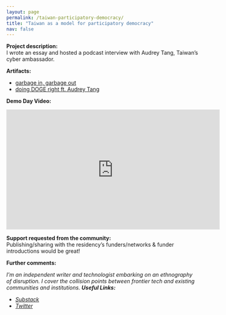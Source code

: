 ```yaml
---
layout: page
permalink: /taiwan-participatory-democracy/
title: "Taiwan as a model for participatory democracy"
nav: false
---
```


**Project description:**  
I wrote an essay and hosted a podcast interview with Audrey Tang, Taiwan’s cyber ambassador.

**Artifacts:**

- [garbage in, garbage out](https://jasmi.news/p/taiwan-2025)
- [doing DOGE right ft. Audrey Tang](https://jasmi.news/p/doing-doge-right-ft-audrey-tang)

**Demo Day Video:**

<iframe width="560" height="315" 
  src="https://youtube.com/embed/NvnNKUVC2xU" 
  title="Demo Day Video" frameborder="0" 
  allow="accelerometer; autoplay; clipboard-write; encrypted-media; gyroscope; picture-in-picture" 
  allowfullscreen>
</iframe>

**Support requested from the community:**  
Publishing/sharing with the residency’s funders/networks & funder introductions would be great!

**Further comments:**

_I’m an independent writer and technologist embarking on an ethnography of disruption. I cover the collision points between frontier tech and existing communities and institutions._
_**Useful Links:**_

- _[Substack](https://jasmi.news/)_
- _[Twitter](https://twitter.com/jasminewsun)_
